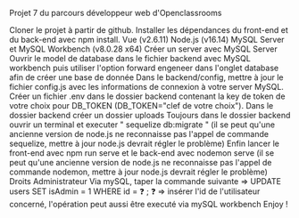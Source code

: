 Projet 7 du parcours développeur web d'Openclassrooms

Cloner le projet à partir de github.
Installer les dépendances du front-end et du back-end avec npm install.
Vue (v2.6.11) Node.js (v16.14) MySQL Server et MySQL Workbench (v8.0.28 x64)
Créer un server avec MySQL Server
Ouvrir le model de database dans le fichier backend avec MySQL workbench puis utiliser l'option forward engeneer dans l'onglet database afin de créer une base de donnée
Dans le backend/config, mettre à jour le fichier config.js avec les informations de connexion à votre server MySQL.
Créer un fichier .env dans le dossier backend contenant la key de token de votre choix pour DB_TOKEN (DB_TOKEN="clef de votre choix").
Dans le dossier backend créer un dossier uploads
Toujours dans le dossier backend ouvrir un terminal et executer " sequelize db:migrate " (il se peut qu'une ancienne version de node.js ne reconnaisse pas l'appel de commande sequelize, mettre à jour node.js devrait régler le problème)
Enfin lancer le front-end avec npm run serve et le back-end avec nodemon serve (il se peut qu'une ancienne version de node.js ne reconnaisse pas l'appel de commande nodemon, mettre à jour node.js devrait régler le problème)
Droits Administrateur Via mySQL, taper la commande suivante => UPDATE users SET isAdmin = 1 WHERE id = ❓ ; ❓ => insérer l'id de l'utilisateur concerné, l'opération peut aussi être executé via mySQL workbench
Enjoy !